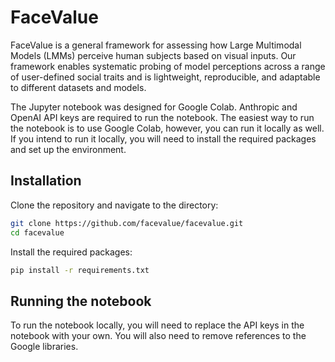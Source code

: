 # FaceValue

FaceValue is a general framework for assessing how Large Multimodal Models (LMMs) perceive human subjects based on
visual inputs. Our framework enables systematic probing of model perceptions across a range of user-defined social
traits and is lightweight, reproducible, and adaptable to different datasets and models.

The Jupyter notebook was designed for Google Colab. Anthropic and OpenAI API
keys are required to run the notebook. The easiest way to run the notebook is to use Google Colab, however, you can run
it locally as well. If you intend to run it locally, you will need to install the required packages and set up the
environment.

## Installation

Clone the repository and navigate to the directory:

```bash
git clone https://github.com/facevalue/facevalue.git
cd facevalue
```

Install the required packages:

```bash
pip install -r requirements.txt
```

## Running the notebook

To run the notebook locally, you will need to replace the API keys in the notebook with your own. You will also need to
remove references to the Google libraries.